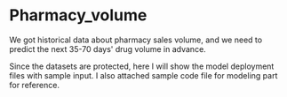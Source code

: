 # Pharmacy_volume

We got historical data about pharmacy sales volume, and we need to predict the next 35-70 days' drug volume in advance.


Since the datasets are protected, here I will show the model deployment files with sample input. I also attached sample code file for modeling part for reference.

